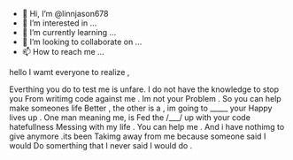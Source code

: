 - 👋 Hi, I’m @linnjason678
- 👀 I’m interested in ...
- 🌱 I’m currently learning ...
- 💞️ I’m looking to collaborate on ...
- 📫 How to reach me ...

<!---
linnjason678/linnjason678 is a ✨ special ✨ repository because its `README.md` (this file) appears on your GitHub profile.
You can click the Preview link to take a look at your changes.
--->hello   I wamt everyone to realize , 
Everthing you do to test me is unfare.
I do not have the knowledge to stop you
From writimg code against me . Im not your 
Problem . So you can help make someones life 
Better , the  other is a , im going to _____ your 
Happy lives up . One man meaning me, is 
Fed the /___/ up with your code hatefullness
Messing with my life . You can help me .
And i have nothimg to give anymore .its been
Takimg away from me because someone said I would 
Do somerthing that I never said I would do .


